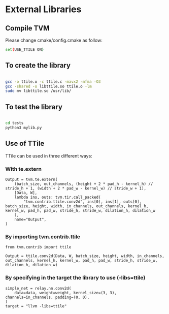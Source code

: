 # External Libraries

## Compile TVM

Please change cmake/config.cmake as follow:
```sh
set(USE_TTILE ON)
```
## To create the library

```sh

gcc -o ttile.o -c ttile.c -mavx2 -mfma -O3
gcc -shared -o libttile.so ttile.o -lm
sudo mv libttile.so /usr/lib/

```

## To test the library

```sh

cd tests
python3 mylib.py

```

## Use of TTile

TTile can be used in three different ways:

### With te.extern
```python3
Output = tvm.te.extern(
    (batch_size, out_channels, (height + 2 * pad_h - kernel_h) // stride_h + 1, (width + 2 * pad_w - kernel_w) // stride_w + 1),
    [Data, W],
    lambda ins, outs: tvm.tir.call_packed(
        "tvm.contrib.ttile.conv2d", ins[0], ins[1], outs[0], batch_size, height, width, in_channels, out_channels, kernel_h, kernel_w, pad_h, pad_w, stride_h, stride_w, dilation_h, dilation_w
    ),
    name="Output",
)
```

### By importing tvm.contrib.ttile
```python3
from tvm.contrib import ttile

Output = ttile.conv2d(Data, W, batch_size, height, width, in_channels, out_channels, kernel_h, kernel_w, pad_h, pad_w, stride_h, stride_w, dilation_h, dilation_w)
```

### By specifying in the target the library to use (-libs=ttile)
```python3
simple_net = relay.nn.conv2d(
    data=data, weight=weight, kernel_size=(3, 3), channels=in_channels, padding=(0, 0),
)
target = "llvm -libs=ttile"
```
